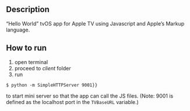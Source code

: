 ## Description
“Hello World” tvOS app for Apple TV using Javascript and Apple’s Markup language.

## How to run
1. open terminal
2. proceed to _client_ folder
3. run
```
$ python -m SimpleHTTPServer 9001}}
```

to start mini server so that the app can call the JS files. (Note: 9001 is defined as the localhost port in the `TVBaseURL` variable.)
